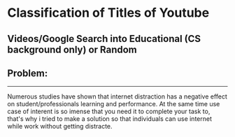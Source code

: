 # Classification of Titles of Youtube 
Videos/Google Search into Educational (CS background only) or Random
---
## Problem:
---
Numerous studies have shown that internet distraction has a negative effect on student/professionals learning and performance.
At the same time use case of interent is so imense that you need it to complete your task to, that's why i tried to make a solution
so that individuals can use internet while work without getting distracte.
